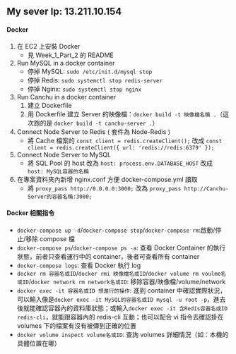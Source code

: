 ## My sever Ip: 13.211.10.154

#### Docker

1. 在 EC2 上安裝 Docker
   - 見 Week_1_Part_2 的 README
1. Run MySQL in a docker container
   - 停掉 MySQL: `sudo /etc/init.d/mysql stop`
   - 停掉 Redis: `sudo systemctl stop redis-server`
   - 停掉 Nginx: `sudo systemctl stop nginx`
1. Run Canchu in a docker container
   1. 建立 Dockerfile
   1. 用 Dockerfile 建立 Server 的映像檔：`docker build -t 映像檔名稱 .`（這次跑的是 `docker build -t canchu-server .`）
1. Connect Node Server to Redis ( 套件為 Node-Redis )
   - 將 Cache 檔案的 `const client = redis.createClient();` 改成 `const client = redis.createClient({ url: 'redis://redis:6379' });`
1. Connect Node Server to MySQL
   - 將 SQL Pool 的 host 改為 `host: process.env.DATABASE_HOST` 改成 `host: MySQL容器的名稱`
1. 在專案資料夾內新增 nginx.conf 方便 docker-compose.yml 讀取
   - 將 `proxy_pass http://0.0.0.0:3000;` 改為 `proxy_pass http://Canchu-Server的容器名稱:3000;`

#### Docker 相關指令

- `docker-compose up -d`/`docker-compose stop`/`docker-compose rm`:啟動/停止/移除 compose 檔
- `docker-compose ps`/`docker-compose ps -a`: 查看 Docker Container 的執行狀態，前者只查看運行中的 container，後者可查看所有 container
- `docker-compose logs`: 查看 Docker 執行 log
- `docker rm 容器名或ID`/`docker rmi 映像檔名或ID`/`docker volume rm voulme名或ID`/`docker network rm network名或ID`: 移除容器/映像檔/volume/network
- `docker exec -it 容器名或ID 想進行的操作`: 進到 container 中確認實際狀況，可以輸入像是`docker exec -it MySQL的容器名或ID mysql -u root -p`，進去後就能確認容器內的資料庫狀態；或輸入`docker exec -it 含Redis容器名或ID redis-cli`，就能跟容器內的 redis-cli 互動；也可以配合 vi 指令去確認掛在 volumes 下的檔案有沒有被傳到正確的位置
- `docker volume inspect volume名或ID`: 查詢 volumes 詳細情況（如：本機的具體位置在哪）
